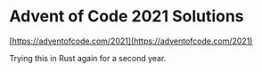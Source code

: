 # Advent of Code 2021 Solutions

[https://adventofcode.com/2021](https://adventofcode.com/2021)

Trying this in Rust again for a second year.
